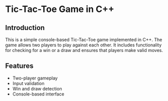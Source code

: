 # Tic-Tac-Toe Game in C++

## Introduction

This is a simple console-based Tic-Tac-Toe game implemented in C++. The game allows two players to play against each other. It includes functionality for checking for a win or a draw and ensures that players make valid moves.

## Features

- Two-player gameplay
- Input validation
- Win and draw detection
- Console-based interface
